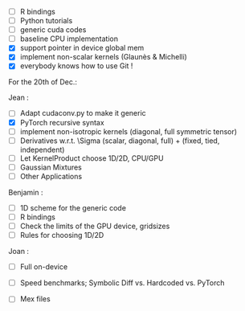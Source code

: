 - [ ] R bindings
- [ ] Python tutorials
- [ ] generic cuda codes
- [ ] baseline CPU implementation
- [x] support pointer in device global mem
- [x] implement non-scalar kernels (Glaunès & Michelli)
- [x] everybody knows how to use Git !

For the 20th of Dec.:

Jean :
- [ ] Adapt cudaconv.py to make it generic
- [x] PyTorch recursive syntax
- [ ] implement non-isotropic kernels (diagonal, full symmetric tensor)
- [ ] Derivatives w.r.t. \Sigma (scalar, diagonal, full) + (fixed, tied, independent)
- [ ] Let KernelProduct choose 1D/2D, CPU/GPU
- [ ] Gaussian Mixtures
- [ ] Other Applications

Benjamin :
- [ ] 1D scheme for the generic code
- [ ] R bindings
- [ ] Check the limits of the GPU device, gridsizes
- [ ] Rules for choosing 1D/2D

Joan :
- [ ] Full on-device
- [ ] Speed benchmarks; Symbolic Diff vs. Hardcoded vs. PyTorch
- [ ] Mex files

